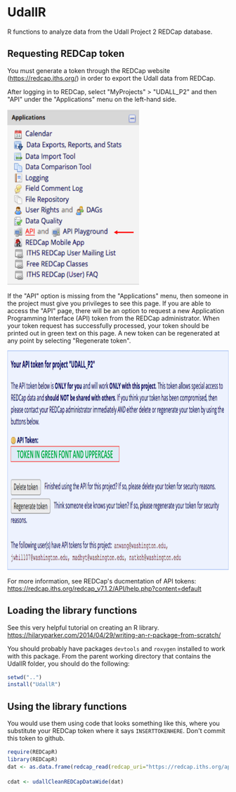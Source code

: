 # UdallR
R functions to analyze data from the Udall Project 2 REDCap database. 


## Requesting REDCap token
You must generate a token through the REDCap website (https://redcap.iths.org/) in order to export the Udall data from REDCap.  

After logging in to REDCap, select "MyProjects" > "UDALL_P2" and then "API" under the "Applications" menu on the left-hand side.

<img src="./images/api_demo_1.png" height="400px" width="300px" />

If the "API" option is missing from the "Applications" menu, then someone in the project must give you privileges to see this page. If you are able to access the "API" page, there will be an option to request a new Application Programming Interface (API) token from the REDCap administrator. When your token request has successfully processed, your token should be printed out in green text on this page. A new token can be regenerated at any point by selecting "Regenerate token".


<img src="./images/api_demo_2.png" height="500px" width="700px" />


For more information, see REDCap's ducmentation of API tokens: https://redcap.iths.org/redcap_v7.1.2/API/help.php?content=default


## Loading the library functions
See this very helpful tutorial on creating an R library. https://hilaryparker.com/2014/04/29/writing-an-r-package-from-scratch/

You should probably have packages `devtools` and `roxygen` installed to work with this package. From the parent working directory that contains the UdallR folder, you should do the following:

```R
setwd("..")
install("UdallR")
```

## Using the library functions
You would use them using code that looks something like this, where you substitute your REDCap token where it says `INSERTTOKENHERE`. Don't commit this token to github. 

```R
require(REDCapR)
library(REDCapR)
dat <- as.data.frame(redcap_read(redcap_uri="https://redcap.iths.org/api/", token="INSERTTOKENHERE"))

cdat <- udallCleanREDCapDataWide(dat)
```